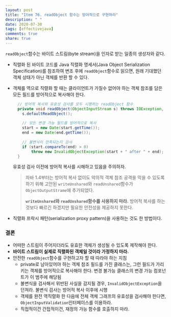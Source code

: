 ```yaml
---
layout: post
title: "Item 76. readObject 함수는 방어적으로 구현하라"
description: " "
date: 2020-07-30
tags: [effectivejava]
comments: true
share: true
---
```



```readObject```함수는 바이트 스트림(byte stream)을 인자로 받는 일종의 생성자와 같다.


- 직렬화 된 바이트 코드를 Java 직렬화 명세서(Java Object Serialization Specification)를 참조하여 변조 후에 ```readObject```함수로 
  읽으면, 원래 기대했던 객체 상태가 아닌 객체를 반환 할 수 있다. 
- 객체를 역으로 직렬화 할 때는 클라이언트가 가질수 없어야 하는 객체 참조를 담은 모든 필드를 방어적으로 복사해야 한다.
  ```java
    // 방어적 복사와 유효성 검사를 모두 시행하는 readObject 함수
    private void readObject(ObjectInputStream s) throws IOException, ClassNotFoundException {
      s.defaultReadObject();
    
      // 모든 변경 가능 필드를 방어적으로 복사 
      start = new Date(start.getTime());
      end = new Date(end.getTime());
    
      // 불변식이 만족되는지 검사
      if (start.compareTo(end) > 0)
          throw new InvalidObjectException(start + " after " + end);
    }
  ```
  유효성 검사 이전에 방어적 복사를 시해하고 있음을 주의하자.
  
  > 자바 1.4부터는 방어적 복사 없이도 악의적 객체 참조 공격을 막을 수 있도록 하기 위해 고안된 ```writeUnshared```와 ```readUnshared```함수가
  > ```ObjectOutputStrame```에 추가되었다.
  >
  > __```writeUnshared```와 ```readUnshared```함수를 사용하지 마라.__ 방어적 복사를 하는 것보다 빠르긴 하겠지만 필요한 안전성을 제공하지 못한다.
- 직렬화 프락시 패턴(serialization proxy pattern)을 사용하는 것도 한 방법이다.

### 결론
- 어떠한 스트림이 주어지더라도 유효한 객체가 생성될 수 있도록 제작해야 한다.
- __바이트 스트림이 실제로 직렬화된 객체일 것이라 가정하지 마라.__
- 안전한 ```readObject```함수를 구현하고자 할 때 따라야 하는 지침
  - private로 남아있어야 하는 객체 참조 필드를 가진 클래스는, 그런 필드가 가리키는 객체를 방어적으로 복사해야 한다.
    변경 불가능 클래스의 변경 가능 컴포넌트가 이 범주에 해당됨
  - 불변식을 검사해서 위반된 사실을 감지될 경우, ```InvalidObjectException```을 던져라. 불변식 검사는 방어적 복사 이후에 시행
  - 객체를 완전 역직렬화 한 다음에 전체 객체 그래프의 유효성을 검사해야 한다면, ```ObjectInputValidation```인터페이스를 이용하라.
  - 직접적이건 간접적이건, 재정의 가능 함수를 호출하지 마라.